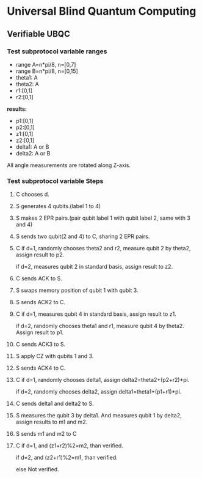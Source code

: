 # Universal Blind Quantum Computing

## Verifiable UBQC


### Test subprotocol variable ranges
- range A=n*pi/8, n=[0,7]
- range B=n*pi/8, n=[0,15]
- theta1: A
- theta2: A
- r1:[0,1]
- r2:[0,1]

**results:**
- p1:[0,1]
- p2:[0,1]
- z1:[0,1]
- z2:[0,1]
- delta1: A or B
- delta2: A or B

All angle measurements are rotated along Z-axis.

### Test subprotocol variable Steps

 1. C chooses d.
 2. S generates 4 qubits.(label 1 to 4) 
 3. S makes 2 EPR pairs.(pair qubit label 1 with qubit label 2, same with 3 and 4)
 4. S sends two qubit(2 and 4) to C, sharing 2 EPR pairs.
 5. C if d=1, randomly chooses theta2 and r2, measure qubit 2 by theta2, assign result to p2.
 
      if d=2, measures qubit 2 in standard basis, assign result to z2.
 6. C sends ACK to S.
 7. S swaps memory position of qubit 1 with qubit 3.
 8. S sends ACK2 to C.
 9. C if d=1, measures qubit 4 in standard basis, assign result to z1.
 
      if d=2, randomly chooses theta1 and r1, measure qubit 4 by theta2. Assign result to p1.
10. C sends ACK3 to S.
11. S apply CZ with qubits 1 and 3.
12. S sends ACK4 to C.
13. C if d=1, randomly chooses delta1, assign delta2=theta2+(p2+r2)*pi.

      if d=2, randomly chooses delta2, assign delta1=theta1+(p1+r1)*pi.
14. C sends delta1 and delta2 to S.
15. S measures the qubit 3 by delta1. And measures qubit 1 by delta2, assign results to m1 and m2.
16. S sends m1 and m2 to C
17. C if d=1, and (z1+r2)%2=m2, than verified.

      if d=2, and (z2+r1)%2=m1, than verified.
      
      else Not verified.
